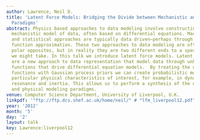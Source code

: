 ```yaml
---
author: Lawrence, Neil D.
title: 'Latent Force Models: Bridging the Divide between Mechanistic and Data Modelling
  Paradigms'
abstract: Physics based approaches to data modeling involve constructing an accurate
  mechanistic model of data, often based on differential equations. Machine learning
  and statistical approaches are typically data driven—perhaps through regularized
  function approximation. These two approaches to data modeling are often seen as
  polar opposites, but in reality they are two different ends to a spectrum of approaches
  we might take. In this talk we introduce latent force models. Latent force models
  are a new approach to data representation that model data through unknown forcing
  functions that drive differential equation models.  By treating the unknown forcing
  functions with Gaussian process priors we can create probabilistic models that exhibit
  particular physical characteristics of interest, for example, in dynamical systems
  resonance and inertia. This allows us to perform a synthesis of the data driven
  and physical modeling paradigms.
venue: Computer Science Department, University of Liverpool, U.K.
linkpdf: '"ftp://ftp.dcs.shef.ac.uk/home/neil/" # "lfm_liverpool12.pdf"'
year: '2012'
month: '5'
day: '2'
layout: talk
key: Lawrence:liverpool12
---
```

